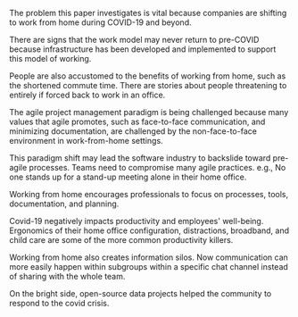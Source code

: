 The problem this paper investigates is vital because companies are shifting to work from home during COVID-19 and beyond. 

There are signs that the work model may never return to pre-COVID because infrastructure has been developed and implemented to support this model of working. 

People are also accustomed to the benefits of working from home, such as the shortened commute time. There are stories about people threatening to entirely if forced back to work in an office.

The agile project management paradigm is being challenged because many values that agile promotes, such as face-to-face communication, and minimizing documentation, are challenged by the non-face-to-face environment in work-from-home settings.

This paradigm shift may lead the software industry to backslide toward pre-agile processes.
Teams need to compromise many agile practices. e.g., No one stands up for a stand-up meeting alone in their home office.

Working from home encourages professionals to focus on processes, tools, documentation, and planning. 

Covid-19 negatively impacts productivity and employees' well-being. Ergonomics of their home office configuration, distractions, broadband, and child care are some of the more common productivity killers. 

Working from home also creates information silos. Now communication can more easily happen within subgroups within a specific chat channel instead of sharing with the whole team.

On the bright side, open-source data projects helped the community to respond to the covid crisis. 

